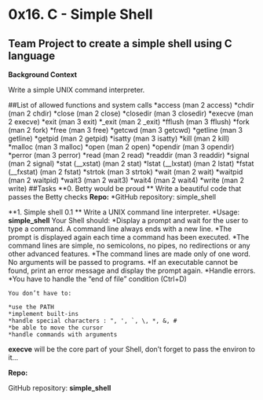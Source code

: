 # 0x16. C - Simple Shell
## Team Project to create a simple shell using C language
**Background Context**

Write a simple UNIX command interpreter.

##List of allowed functions and system calls
	*access (man 2 access)
	*chdir (man 2 chdir)
	*close (man 2 close)
	*closedir (man 3 closedir)
	*execve (man 2 execve)
	*exit (man 3 exit)
	*_exit (man 2 _exit)
	*fflush (man 3 fflush)
	*fork (man 2 fork)
	*free (man 3 free)
	*getcwd (man 3 getcwd)
	*getline (man 3 getline)
	*getpid (man 2 getpid)
	*isatty (man 3 isatty)
	*kill (man 2 kill)
	*malloc (man 3 malloc)
	*open (man 2 open)
	*opendir (man 3 opendir)
	*perror (man 3 perror)
	*read (man 2 read)
	*readdir (man 3 readdir)
	*signal (man 2 signal)
	*stat (__xstat) (man 2 stat)
	*lstat (__lxstat) (man 2 lstat)
	*fstat (__fxstat) (man 2 fstat)
	*strtok (man 3 strtok)
	*wait (man 2 wait)
	*waitpid (man 2 waitpid)
	*wait3 (man 2 wait3)
	*wait4 (man 2 wait4)
	*write (man 2 write)
##Tasks
**0. Betty would be proud **
Write a beautiful code that passes the Betty checks
**Repo:**
	*GitHub repository: simple_shell

**1. Simple shell 0.1 **
Write a UNIX command line interpreter.
	*Usage: **simple_shell**
Your Shell should:
	*Display a prompt and wait for the user to type a command. A command line always ends with a new line.
	*The prompt is displayed again each time a command has been executed.
	*The command lines are simple, no semicolons, no pipes, no redirections or any other advanced features.
	*The command lines are made only of one word. No arguments will be passed to programs.
	*If an executable cannot be found, print an error message and display the prompt again.
	*Handle errors.
	*You have to handle the “end of file” condition (Ctrl+D)

	You don’t have to:

	*use the PATH
	*implement built-ins
	*handle special characters : ", ', `, \, *, &, #
	*be able to move the cursor
	*handle commands with arguments

**execve** will be the core part of your Shell, don’t forget to pass the environ to it…

**Repo:**

GitHub repository: **simple_shell**
